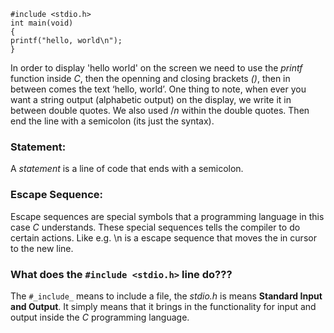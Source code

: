 	#include <stdio.h>    
	int main(void)  
	{  
	printf("hello, world\n");  
	}

In order to display 'hello world' on the screen we need to use the _printf_ function inside _C_, then the openning and closing brackets _()_, then in between comes the text ‘hello, world’. One thing to note, when ever you want a string output (alphabetic output) on the display, we write it in between double quotes. We also used /_n_ within the double quotes. Then end the line with a semicolon (its just the syntax).

### Statement:

A _statement_ is a line of code that ends with a semicolon.

### Escape Sequence:

Escape sequences are special symbols that a programming language in this case _C_ understands. These special sequences tells the compiler to do certain actions. Like e.g. \n is a escape sequence that moves the in cursor to the new line.

### What does the `#include <stdio.h>` line do???

The `#_include_` means to include a file, the _stdio.h_ is means **Standard Input and Output**. It simply means that it brings in the functionality for input and output inside the _C_ programming language.